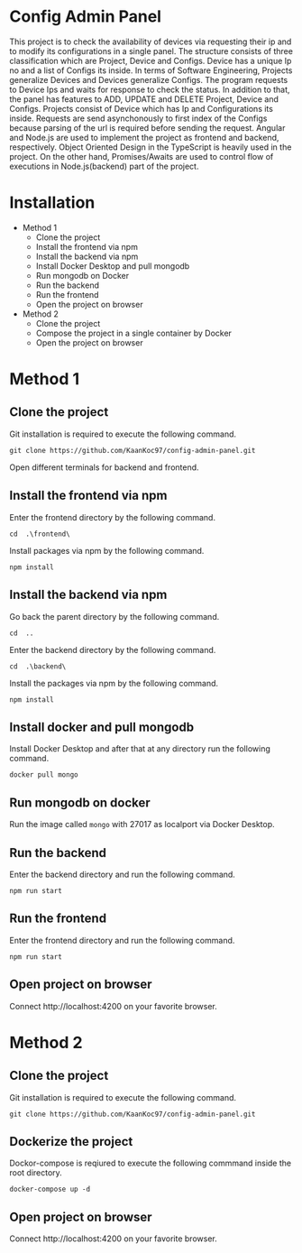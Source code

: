 # Config Admin Panel
 This project is to check the availability of devices via requesting their ip and to modify its configurations in a single panel.  The structure consists of three classification which are Project, Device and Configs. Device has a unique Ip no and a list of Configs its inside. 
 In terms of Software Engineering, Projects generalize Devices and Devices generalize Configs. The program requests to Device Ips and waits for response to check the status. In addition to that, the panel has features to ADD, UPDATE and DELETE Project, Device and Configs. Projects consist of Device
which has Ip and Configurations its inside. Requests are send asynchonously to first index of the Configs because parsing of the url is required before sending the request. 
 Angular and Node.js are used to implement the project as 
frontend and backend, respectively. Object Oriented Design in the TypeScript is heavily used in the project. On the other hand, Promises/Awaits are used to control flow of executions in Node.js(backend) part of the project.
# Installation
* Method 1
  * Clone the project
  * Install the frontend via npm
  * Install the backend via npm
  * Install Docker Desktop and pull mongodb
  * Run mongodb on Docker
  * Run the backend
  * Run the frontend
  * Open the project on browser
* Method 2
  * Clone the project
  * Compose the project in a single container by Docker
  * Open the project on browser
# Method 1
## Clone the project
Git installation is required to execute the following command.
```
git clone https://github.com/KaanKoc97/config-admin-panel.git
```
Open different terminals for backend and frontend.
## Install the frontend via npm
Enter the frontend directory by the following command.
```
cd  .\frontend\
```
Install packages via npm by the following command.
```
npm install
```
## Install the backend via npm
Go back the parent directory by the following command.
```
cd  ..
```
Enter the backend directory by the following command.
```
cd  .\backend\
```
Install the packages via npm by the following command.
```
npm install
```
## Install docker and pull mongodb
Install Docker Desktop and after that at any directory run the following command.
```
docker pull mongo
```
## Run mongodb on docker
Run the image called `mongo` with 27017 as localport via Docker Desktop.

## Run the backend
Enter the backend directory and run the following command.
```
npm run start
```
## Run the frontend
Enter the frontend directory and run the following command.
```
npm run start
```
## Open project on browser
Connect http://localhost:4200 on your favorite browser.

# Method 2
## Clone the project
Git installation is required to execute the following command.
```
git clone https://github.com/KaanKoc97/config-admin-panel.git
```
## Dockerize the project
Dockor-compose is reqiured to execute the following commmand inside the root directory.
```
docker-compose up -d
```
## Open project on browser
Connect http://localhost:4200 on your favorite browser.

